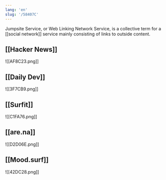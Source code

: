 ```yaml
---
lang: 'en'
slug: '/58407C'
---
```


Jumpsite Service, or Web Linking Network Service, is a collective term for a [[social network]] service mainly consisting of links to outside content.

## [[Hacker News]]

![[AF8C23.png]]

## [[Daily Dev]]

![[3F7CB9.png]]

## [[Surfit]]

![[C1FA76.png]]

## [[are.na]]

![[D2D06E.png]]

## [[Mood.surf]]

![[42DC28.png]]

